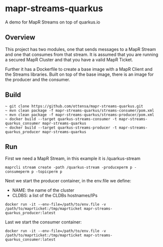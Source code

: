 # mapr-streams-quarkus
A demo for MapR Streams on top of quarkus.io

## Overview
This project has two modules, one that sends messages to a MapR Stream and one that consumes from that stream. It is assumed that you are running a secured MapR Cluster and that you have a valid MapR Ticket.

Further it has a Dockerfile to create a base image with a MapR Client and the Streams libraries. Built on top of the base image, there is an image for the producer and the consumer.

## Build
```
~ git clone https://github.com/ottensa/mapr-streams-quarkus.git
~ mvn clean package -f mapr-streams-quarkus/streams-consumer/pom.xml
~ mvn clean package -f mapr-streams-quarkus/streams-producer/pom.xml
~ docker build --target quarkus-streams-consumer -t mapr-streams-quarkus_consumer mapr-streams-quarkus
~ docker build --target quarkus-streams-producer -t mapr-streams-quarkus_producer mapr-streams-quarkus
```

## Run
First we need a MapR Stream, in this example it is /quarkus-stream

```
maprcli stream create -path /quarkus-stream -produceperm p -consumeperm p -topicperm p
```

Next we start the producer container, in the env.file we define:

* NAME: the name of the cluster
* CLDBS: a list of the CLDBs hostnames/IPs

```
docker run -it --env-file=/path/to/env.file -v /path/to/maprticket:/tmp/maprticket mapr-streams-quarkus_producer:latest
```

Last we start the consumer container:

```
docker run -it --env-file=/path/to/env.file -v /path/to/maprticket:/tmp/maprticket mapr-streams-quarkus_consumer:latest
```
